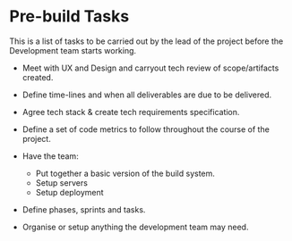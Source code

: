 # Pre-build Tasks

This is a list of tasks to be carried out by the lead of the project before the Development team starts working.

* Meet with UX and Design and carryout tech review of scope/artifacts created.

* Define time-lines and when all deliverables are due to be delivered.

* Agree tech stack & create tech requirements specification.

* Define a set of code metrics to follow throughout the course of the project.

* Have the team:

    * Put together a basic version of the build system.
    * Setup servers
    * Setup deployment


* Define phases, sprints and tasks.

* Organise or setup anything the development team may need.
